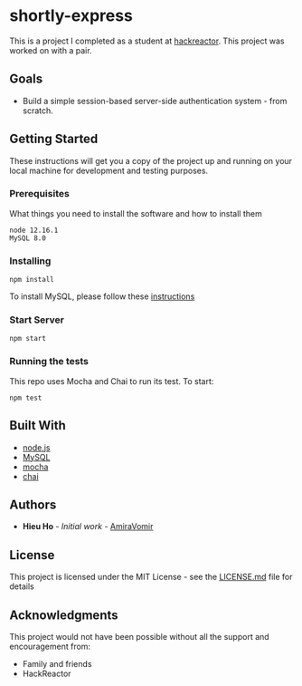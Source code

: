 # shortly-express
This is a project I completed as a student at [hackreactor](http://hackreactor.com). This project was worked on with a pair.

## Goals

* Build a simple session-based server-side authentication system - from scratch.

## Getting Started

These instructions will get you a copy of the project up and running on your local machine for development and testing purposes.

### Prerequisites

What things you need to install the software and how to install them

```
node 12.16.1
MySQL 8.0
```

### Installing

```
npm install
```

To install MySQL, please follow these [instructions](https://dev.mysql.com/doc/refman/8.0/en/linux-installation.html)

### Start Server

```
npm start
```

### Running the tests

This repo uses Mocha and Chai to run its test. To start:

```
npm test
```

## Built With

* [node.js](https://nodejs.org/en/)
* [MySQL](https://dev.mysql.com/)
* [mocha](https://mochajs.org/)
* [chai](https://www.chaijs.com/)

## Authors

* **Hieu Ho** - *Initial work* - [AmiraVomir](https://github.com/AmiraVomir)

## License

This project is licensed under the MIT License - see the [LICENSE.md](LICENSE.md) file for details

## Acknowledgments

This project would not have been possible without all the support and encouragement from:

* Family and friends
* HackReactor
